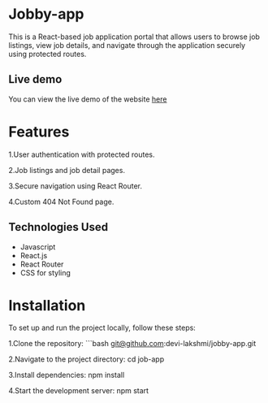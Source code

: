 # Jobby-app

This is a React-based job application portal that allows users to browse job listings, view job details, and navigate through the application securely using protected routes.

## Live demo

You can view the live demo of the website [here](https://jobby-site.netlify.app)

# Features

1.User authentication with protected routes.

2.Job listings and job detail pages.

3.Secure navigation using React Router.

4.Custom 404 Not Found page.

## Technologies Used
- Javascript
- React.js
- React Router
- CSS for styling

# Installation

To set up and run the project locally, follow these steps:

1.Clone the repository: ```bash  git@github.com:devi-lakshmi/jobby-app.git

2.Navigate to the project directory: cd job-app 

3.Install dependencies: npm install

4.Start the development server: npm start
